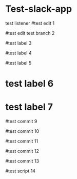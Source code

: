 # Test-slack-app

test listener
#test edit 1

#test edit test branch 2

#test label 3

#test label 4

#test label 5

# test label 6

# test label 7

#test commit 9

#test commit 10

#test commit 11

#test commit 12

#test commit 13

#test script 14

